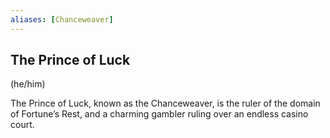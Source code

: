 ```yaml
---
aliases: [Chanceweaver]
---
```


## The Prince of Luck
(he/him)

The Prince of Luck, known as the Chanceweaver, is the ruler of the domain of Fortune’s Rest, and a charming gambler ruling over an endless casino court. 
